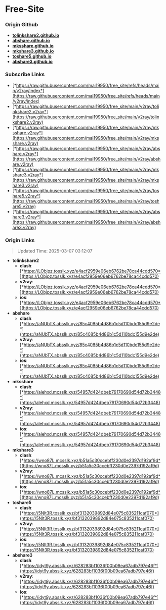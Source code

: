 # Free-Site

### Origin Github

- [**tolinkshare2.github.io**](https://github.com/tolinkshare2/tolinkshare2.github.io)
- [**abshare.github.io**](https://github.com/abshare/abshare.github.io)
- [**mksshare.github.io**](https://github.com/mksshare/mksshare.github.io)
- [**mkshare3.github.io**](https://github.com/mkshare3/mkshare3.github.io)
- [**toshare5.github.io**](https://github.com/toshare5/toshare5.github.io)
- [**abshare3.github.io**](https://github.com/abshare3/abshare3.github.io)

### Subscribe Links

- [*https://raw.githubusercontent.com/mai19950/free_site/refs/heads/main/v2ray/index*](https://raw.githubusercontent.com/mai19950/free_site/refs/heads/main/v2ray/index)
- [*https://raw.githubusercontent.com/mai19950/free_site/main/v2ray/tolinkshare2.v2ray*](https://raw.githubusercontent.com/mai19950/free_site/main/v2ray/tolinkshare2.v2ray)
- [*https://raw.githubusercontent.com/mai19950/free_site/main/v2ray/mksshare.v2ray*](https://raw.githubusercontent.com/mai19950/free_site/main/v2ray/mksshare.v2ray)
- [*https://raw.githubusercontent.com/mai19950/free_site/main/v2ray/abshare.v2ray*](https://raw.githubusercontent.com/mai19950/free_site/main/v2ray/abshare.v2ray)
- [*https://raw.githubusercontent.com/mai19950/free_site/main/v2ray/mkshare3.v2ray*](https://raw.githubusercontent.com/mai19950/free_site/main/v2ray/mkshare3.v2ray)
- [*https://raw.githubusercontent.com/mai19950/free_site/main/v2ray/toshare5.v2ray*](https://raw.githubusercontent.com/mai19950/free_site/main/v2ray/toshare5.v2ray)
- [*https://raw.githubusercontent.com/mai19950/free_site/main/v2ray/abshare3.v2ray*](https://raw.githubusercontent.com/mai19950/free_site/main/v2ray/abshare3.v2ray)

### Origin Links

> Updated Time: 2025-03-07 03:12:07

- **tolinkshare2**
  - **clash**: [*https://LObjpz.tosslk.xyz/e4acf2959e06eb6762be78ca44cdd570*](https://LObjpz.tosslk.xyz/e4acf2959e06eb6762be78ca44cdd570)
  - **v2ray**: [*https://LObjpz.tosslk.xyz/e4acf2959e06eb6762be78ca44cdd570*](https://LObjpz.tosslk.xyz/e4acf2959e06eb6762be78ca44cdd570)
  - **ios**: [*https://LObjpz.tosslk.xyz/e4acf2959e06eb6762be78ca44cdd570*](https://LObjpz.tosslk.xyz/e4acf2959e06eb6762be78ca44cdd570)
- **abshare**
  - **clash**: [*https://aNUbTX.absslk.xyz/85c4085b4d86b1c5d110bdc155d9e2de*](https://aNUbTX.absslk.xyz/85c4085b4d86b1c5d110bdc155d9e2de)
  - **v2ray**: [*https://aNUbTX.absslk.xyz/85c4085b4d86b1c5d110bdc155d9e2de*](https://aNUbTX.absslk.xyz/85c4085b4d86b1c5d110bdc155d9e2de)
  - **ios**: [*https://aNUbTX.absslk.xyz/85c4085b4d86b1c5d110bdc155d9e2de*](https://aNUbTX.absslk.xyz/85c4085b4d86b1c5d110bdc155d9e2de)
- **mksshare**
  - **clash**: [*https://alehxd.mcsslk.xyz/54957d424dbeb79170690d54d72b3448*](https://alehxd.mcsslk.xyz/54957d424dbeb79170690d54d72b3448)
  - **v2ray**: [*https://alehxd.mcsslk.xyz/54957d424dbeb79170690d54d72b3448*](https://alehxd.mcsslk.xyz/54957d424dbeb79170690d54d72b3448)
  - **ios**: [*https://alehxd.mcsslk.xyz/54957d424dbeb79170690d54d72b3448*](https://alehxd.mcsslk.xyz/54957d424dbeb79170690d54d72b3448)
- **mkshare3**
  - **clash**: [*https://wno87L.mcsslk.xyz/b51a5c30ccebff230d0e2397d192af9d*](https://wno87L.mcsslk.xyz/b51a5c30ccebff230d0e2397d192af9d)
  - **v2ray**: [*https://wno87L.mcsslk.xyz/b51a5c30ccebff230d0e2397d192af9d*](https://wno87L.mcsslk.xyz/b51a5c30ccebff230d0e2397d192af9d)
  - **ios**: [*https://wno87L.mcsslk.xyz/b51a5c30ccebff230d0e2397d192af9d*](https://wno87L.mcsslk.xyz/b51a5c30ccebff230d0e2397d192af9d)
- **toshare5**
  - **clash**: [*https://5Nlt3R.tosslk.xyz/bf3132039892d84e075c835211caf070*](https://5Nlt3R.tosslk.xyz/bf3132039892d84e075c835211caf070)
  - **v2ray**: [*https://5Nlt3R.tosslk.xyz/bf3132039892d84e075c835211caf070*](https://5Nlt3R.tosslk.xyz/bf3132039892d84e075c835211caf070)
  - **ios**: [*https://5Nlt3R.tosslk.xyz/bf3132039892d84e075c835211caf070*](https://5Nlt3R.tosslk.xyz/bf3132039892d84e075c835211caf070)
- **abshare3**
  - **clash**: [*https://idyt9y.absslk.xyz/628283bf1036f00b09ea67adb797e46f*](https://idyt9y.absslk.xyz/628283bf1036f00b09ea67adb797e46f)
  - **v2ray**: [*https://idyt9y.absslk.xyz/628283bf1036f00b09ea67adb797e46f*](https://idyt9y.absslk.xyz/628283bf1036f00b09ea67adb797e46f)
  - **ios**: [*https://idyt9y.absslk.xyz/628283bf1036f00b09ea67adb797e46f*](https://idyt9y.absslk.xyz/628283bf1036f00b09ea67adb797e46f)
